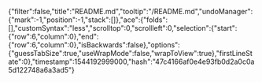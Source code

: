 {"filter":false,"title":"README.md","tooltip":"/README.md","undoManager":{"mark":-1,"position":-1,"stack":[]},"ace":{"folds":[],"customSyntax":"less","scrolltop":0,"scrollleft":0,"selection":{"start":{"row":6,"column":0},"end":{"row":6,"column":0},"isBackwards":false},"options":{"guessTabSize":true,"useWrapMode":false,"wrapToView":true},"firstLineState":0},"timestamp":1544192999000,"hash":"47c4166af0e4e93fb0d2a0c0a5d122748a6a3ad5"}